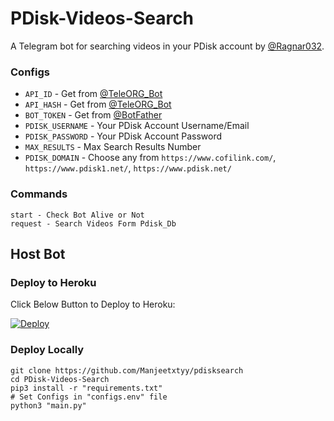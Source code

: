 # PDisk-Videos-Search
A Telegram bot for searching videos in your PDisk account by [@Ragnar032](https://t.me/MovieHub_Admin).

### Configs
- `API_ID` - Get from [@TeleORG_Bot](https://t.me/TeleORG_Bot)
- `API_HASH` - Get from [@TeleORG_Bot](https://t.me/TeleORG_Bot)
- `BOT_TOKEN` - Get from [@BotFather](https://t.me/BotFather)
- `PDISK_USERNAME` - Your PDisk Account Username/Email
- `PDISK_PASSWORD` - Your PDisk Account Password
- `MAX_RESULTS` - Max Search Results Number
- `PDISK_DOMAIN` - Choose any from `https://www.cofilink.com/`, `https://www.pdisk1.net/`, `https://www.pdisk.net/`

### Commands
```
start - Check Bot Alive or Not
request - Search Videos Form Pdisk_Db
```

## Host Bot
### Deploy to Heroku
Click Below Button to Deploy to Heroku:

[![Deploy](https://www.herokucdn.com/deploy/button.svg)](https://heroku.com/deploy?template=https://github.com/Manjeetxtyy/pdiskmoviesearchnew)

### Deploy Locally
```shell
git clone https://github.com/Manjeetxtyy/pdisksearch
cd PDisk-Videos-Search
pip3 install -r "requirements.txt"
# Set Configs in "configs.env" file
python3 "main.py"
```
